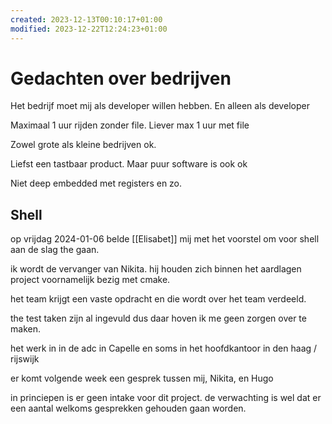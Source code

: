 ```yaml
---
created: 2023-12-13T00:10:17+01:00
modified: 2023-12-22T12:24:23+01:00
---
```


# Gedachten over bedrijven

Het bedrijf moet mij als developer willen hebben. En alleen als developer

Maximaal 1 uur rijden zonder file. Liever max 1 uur met file

Zowel grote als kleine bedrijven ok.

Liefst een tastbaar product. Maar puur software is ook ok

Niet deep embedded met registers en zo.

## Shell

op vrijdag 2024-01-06 belde [[Elisabet]] mij met het voorstel om voor shell aan de slag the gaan.

ik wordt de vervanger van Nikita. hij houden zich binnen het aardlagen project voornamelijk bezig met cmake.

het team krijgt een vaste opdracht en die wordt over het team verdeeld.

the test taken zijn al ingevuld dus daar hoven ik me geen zorgen over te maken.

het werk in in de adc in Capelle en soms in het hoofdkantoor in den haag / rijswijk

er komt volgende week een gesprek tussen mij, Nikita, en Hugo

in princiepen is er geen intake voor dit project. de verwachting is wel dat er een aantal welkoms gesprekken gehouden gaan worden.
